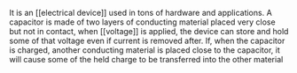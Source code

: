 It is an [[electrical device]] used in tons of hardware and applications.
A capacitor is made of two layers of conducting material placed very close but not in contact, when [[voltage]] is applied, the device can store and hold some of that voltage even if current is removed after. If, when the capacitor is charged, another conducting material is placed close to the capacitor, it will cause some of the held charge to be transferred into the other material